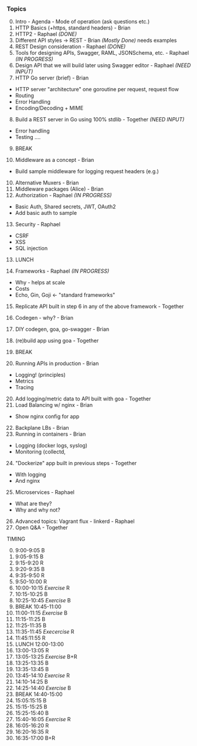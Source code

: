 ### Topics

0. Intro - Agenda - Mode of operation (ask questions etc.)
1. HTTP Basics (+https, standard headers) - Brian
2. HTTP2 - Raphael *(DONE)*
3. Different API styles -> REST - Brian *(Mostly Done)* needs examples
4. REST Design consideration - Raphael *(DONE)*
5. Tools for designing APIs, Swagger, RAML, JSONSchema, etc. - Raphael *(IN PROGRESS)*
6. Design API that we will build later using Swagger editor - Raphael *(NEED INPUT)*
7. HTTP Go server (brief) - Brian
  - HTTP server "architecture" one goroutine per request, request flow
  - Routing
  - Error Handling
  - Encoding/Decoding + MIME
8. Build a REST server in Go using 100% stdlib - Together *(NEED INPUT)*
  - Error handling
  - Testing
  ....

9. BREAK

9. Middleware as a concept - Brian
  - Build sample middleware for logging request headers (e.g.)
10. Alternative Muxers - Brian
11. Middleware packages (Alice) - Brian
12. Authorization - Raphael *(IN PROGRESS)*
  - Basic Auth, Shared secrets, JWT, OAuth2
  - Add basic auth to sample
13. Security - Raphael
  - CSRF
  - XSS
  - SQL injection

13. LUNCH

14. Frameworks - Raphael *(IN PROGRESS)*
  - Why - helps at scale
  - Costs
  - Echo, Gin, Goji <- "standard frameworks"
15. Replicate API built in step 6 in any of the above framework - Together
16. Codegen - why? - Brian
17. DIY codegen, goa, go-swagger - Brian
18. (re)build app using goa - Together

18. BREAK

19. Running APIs in production - Brian
  - Logging! (principles)
  - Metrics
  - Tracing
20. Add logging/metric data to API built with goa - Together
21. Load Balancing w/ nginx - Brian
  - Show nginx config for app
22. Backplane LBs - Brian
23. Running in containers - Brian
  - Logging (docker logs, syslog)
  - Monitoring (collectd, 
24. "Dockerize" app built in previous steps - Together
  - With logging
  - And nginx
25. Microservices - Raphael
  - What are they?
  - Why and why not?
26. Advanced topics: Vagrant flux - linkerd - Raphael
27. Open Q&A - Together

TIMING

0. 9:00-9:05 B
1. 9:05-9:15 B
2. 9:15-9:20 R
3. 9:20-9:35 B
4. 9:35-9:50 R
5. 9:50-10:00 R
6. 10:00-10:15 *Exercise* R
7. 10:15-10:25 B
8. 10:25-10:45 *Exercise* B
9. BREAK 10:45-11:00
9. 11:00-11:15 *Exercise* B
10. 11:15-11:25 B
11. 11:25-11:35 B
12. 11:35-11:45 *Execercise* R
13. 11:45:11:55 R
13. LUNCH 12:00-13:00
14. 13:00-13:05 R
15. 13:05-13:25 *Exercise* B+R
16. 13:25-13:35 B
17. 13:35-13:45 B
18. 13:45-14:10 *Exercise* R
19. 14:10-14:25 B
20. 14:25-14:40 *Exercise* B
20. BREAK 14:40-15:00
21. 15:05:15:15 B
22. 15:15-15:25 B
23. 15:25-15:40 B
24. 15:40-16:05 *Exercise* R
25. 16:05-16:20 R
26. 16:20-16:35 R
27. 16:35-17:00 B+R
